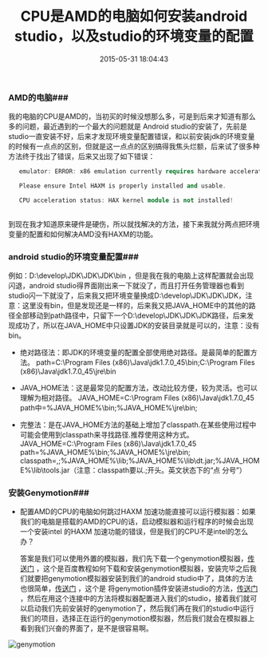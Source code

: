 ﻿---
title: ' CPU是AMD的电脑如何安装android studio，以及studio的环境变量的配置'
date: 2015-05-31 18:04:43
tags: AndroidStudio
categories: AndroidStudio
---
### AMD的电脑###

我的电脑的CPU是AMD的，当初买的时候没想那么多，可是到后来才知道有那么多的问题，最近遇到的一个最大的问题就是  Android studio的安装了，先前是studio一直安装不好，后来才发现环境变量配置错误，和以前安装jdk的环境变量的时候有一点点的区别，但就是这一点点的区别搞得我焦头烂额，后来试了很多种方法终于找出了错误，后来又出现了如下错误：

```cpp
   emulator: ERROR: x86 emulation currently requires hardware acceleration!

   Please ensure Intel HAXM is properly installed and usable.

   CPU acceleration status: HAX kernel module is not installed!
                              
```

到现在我才知道原来硬件是硬伤，所以就找解决的方法，接下来我就分两点把环境变量的配置和如何解决AMD没有HAXM的功能。

<!-- more -->

### android studio的环境变量配置###

 例如：D:\develop\JDK\JDK\JDK\bin ，但是我在我的电脑上这样配置就会出现闪退，android studio得界面刚出来一下就没了，而且打开任务管理器也看到studio闪一下就没了，后来我又把环境变量换成D:\develop\JDK\JDK\JDK，注意：这里没有bin，但是发现还是一样的，后来我又把JAVA_HOME中的其他的路径全部移动到path路径中，只留下一个D:\develop\JDK\JDK\JDK路径，后来发现成功了，所以在JAVA_HOME中只设置JDK的安装目录就是可以的，注意：没有bin。
 
- 绝对路径法：即JDK的环境变量的配置全部使用绝对路径。是最简单的配置方法。
path=C:\Program Files (x86)\Java\jdk1.7.0_45\bin;C:\Program Files (x86)\Java\jdk1.7.0_45\jre\bin

- JAVA_HOME法：这是最常见的配置方法，改动比较方便，较为灵活。也可以理解为相对路径。
JAVA_HOME=C:\Program Files (x86)\Java\jdk1.7.0_45
path中=%JAVA_HOME%\bin;%JAVA_HOME%\jre\bin;

- 完整法：是在JAVA_HOME方法的基础上增加了classpath.在某些使用过程中可能会使用到classpath来寻找路径.推荐使用这种方式。
JAVA_HOME=C:\Program Files (x86)\Java\jdk1.7.0_45
path=%JAVA_HOME%\bin;%JAVA_HOME%\jre\bin;
classpath=,;%JAVA_HOME%\lib;%JAVA_HOME%\lib\dt.jar;%JAVA_HOME%\lib\tools.jar（注意：classpath要以.;开头。英文状态下的“点  分号”）
 
### 安装Genymotion###


- 配置AMD的CPU的电脑如何跳过HAXM 加速功能直接可以运行模拟器：如果我们的电脑是搭载的AMD的CPU的话，启动模拟器和运行程序的时候会出现一个安装intel 的HAXM  加速功能的错误，但是我们的CPU不是intel的怎么办？

   答案是我们可以使用外置的模拟器，我们先下载一个genymotion模拟器，[传送门](http://jingyan.baidu.com/article/3ea51489e7d8bd52e61bba36.html ) ，这个是百度教程如何下载和安装genymotion模拟器，安装完毕之后我们就要把genymotion模拟器安装到我们的android studio中了，具体的方法也很简单，[传送门](http://blog.csdn.net/hyr83960944/article/details/35987721) ，这个是 将genymotion插件安装进studio的方法，[传送门](http://blog.csdn.net/hyr83960944/article/details/37900383) ，然后在用这个连接中的方法将模拟器配置进入我们的studio，接着我们就可以启动我们先前安装好的genymotion了，然后我们再在我们的studio中运行我们的项目，选择正在运行的genymotion模拟器，然后我们就会在模拟器上看到我们兴奋的界面了，是不是很容易啊。
   
![genymotion](http://img.blog.csdn.net/20150920120640647?watermark/2/text/aHR0cDovL2Jsb2cuY3Nkbi5uZXQv/font/5a6L5L2T/fontsize/400/fill/I0JBQkFCMA==/dissolve/70/gravity/Center "运行成功的genymotion")